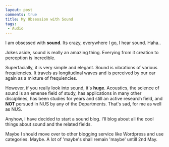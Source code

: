 ```yaml
---
layout: post
comments: true
title: My Obsession with Sound
tags:
 - Audio
---
```


I am obsessed with **sound**. Its crazy, everywhere I go, I hear sound. Haha..

Jokes aside, sound is really an amazing thing. Everying from it creation to perception is incredible.

Superfacially, it is very simple and elegant. Sound is vibrations of various frequiencies. It travels as longitudinal waves and is perceived by our ear again as a mixture of frequiencies.

However, if you really look into sound, it's **huge**. Acoustics, the science of sound is an emense field of study, has applications in many other disciplines, has been studies for years and still an active research field, and **NOT** persued in NUS by any of the Departments. That's sad, for me as well as NUS.

Anyhow, I have decided to start a sound blog. I'll blog about all the cool things about sound and the related fields.

Maybe I should move over to other blogging service like Wordpress and use categories. Maybe. A lot of 'maybe's shall remain 'maybe' untill 2nd May.
